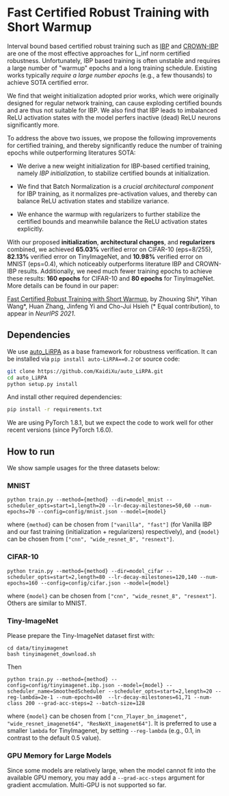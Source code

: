 # Fast Certified Robust Training with Short Warmup

Interval bound based certified robust training such as [IBP](https://github.com/deepmind/interval-bound-propagation) and [CROWN-IBP](https://github.com/huanzhang12/CROWN-IBP) are one of the most effective approaches for L_inf norm certified robustness. Unfortunately, IBP based training is often unstable and requires a large number of "warmup" epochs and a long training schedule. Existing works typically *require a large number epochs* (e.g., a few thousands) to achieve SOTA certified error. 

We find that weight initialization adopted prior works, which were originally designed for regular network training, can cause exploding certified bounds and are thus not suitable for IBP.  We also find that IBP leads to imbalanced ReLU activation states with the model perfers inactive (dead) ReLU neurons significantly more.

To address the above two issues, we propose the following improvements for certified training, and thereby significantly reduce the number of training epochs while outperforming literatures SOTA:

- We derive a new weight initialization for IBP-based certified training, namely *IBP initialization*, to stabilize certified bounds at initialization. 

- We find that Batch Normalization is a *crucial architectural component* for IBP training, as it normalizes pre-activation values, and thereby can balance ReLU activation states and stabilize variance.

- We enhance the warmup with regularizers to further stabilize the certified bounds and meanwhile balance the ReLU activation states explicitly.

With our proposed **initialization**, **architectural changes**, and **regularizers** combined, we achieved **65.03%** verified error on CIFAR-10 (eps=8/255), **82.13%** verified error on TinyImageNet, and **10.98%** verified error on MNIST (eps=0.4), which noticeably outperforms literature IBP and CROWN-IBP results. Additionally, we need much fewer training epochs to achieve these results: **160 epochs** for CIFAR-10 and **80 epochs** for TinyImageNet. More details can be found in our paper:

[Fast Certified Robust Training with Short Warmup](https://arxiv.org/abs/2103.17268), by Zhouxing Shi\*, Yihan Wang\*, Huan Zhang, Jinfeng Yi and Cho-Jui Hsieh (\* Equal contribution), to appear in *NeurIPS 2021*.

## Dependencies

We use [auto_LiRPA](https://github.com/KaidiXu/auto_LiRPA) as a base framework for robustness verification. It can be installed via `pip install auto-LiRPA==0.2` or source code:

```bash
git clone https://github.com/KaidiXu/auto_LiRPA.git
cd auto_LiRPA
python setup.py install
```

And install other required dependencies:

```bash
pip install -r requirements.txt
```

We are using PyTorch 1.8.1, but we expect the code to work well for other recent versions (since PyTorch 1.6.0).

## How to run

We show sample usages for the three datasets below:

### MNIST

```
python train.py --method={method} --dir=model_mnist --scheduler_opts=start=1,length=20 --lr-decay-milestones=50,60 --num-epochs=70 --config=config/mnist.json --model={model} 
```

where `{method}` can be chosen from `["vanilla", "fast"]` (for Vanilla IBP and our fast training (initialization + regularizers) respectively), and `{model}` can be chosen from `["cnn", "wide_resnet_8", "resnext"]`. 

### CIFAR-10

```
python train.py --method={method} --dir=model_cifar --scheduler_opts=start=2,length=80 --lr-decay-milestones=120,140 --num-epochs=160 --config=config/cifar.json --model={model} 
```

where `{model}` can be chosen from `["cnn", "wide_resnet_8", "resnext"]`. Others are similar to MNIST.

### Tiny-ImageNet

Please prepare the Tiny-ImageNet dataset first with:
```
cd data/tinyimagenet
bash tinyimagenet_download.sh
```

Then
```
python train.py --method={method} --config=config/tinyimagenet.ibp.json --model={model} --scheduler_name=SmoothedScheduler --scheduler_opts=start=2,length=20 --reg-lambda=2e-1 --num-epochs=80  --lr-decay-milestones=61,71 --num-class 200 --grad-acc-steps=2 --batch-size=128
```
where `{model}` can be chosen from `["cnn_7layer_bn_imagenet", "wide_resnet_imagenet64", "ResNeXt_imagenet64"]`.  It is preferred to use a smaller `lambda` for TinyImagenet, by setting `--reg-lambda` (e.g., 0.1, in contrast to the default 0.5 value).

### GPU Memory for Large Models

Since some models are relatively large, when the model cannot fit into the available GPU memory, you may add a `--grad-acc-steps` argument for gradient accmulation. Multi-GPU is not supported so far.
